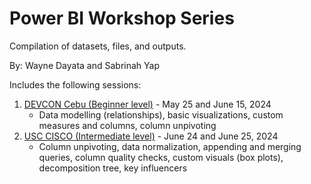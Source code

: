 # Power BI Workshop Series

Compilation of datasets, files, and outputs.

By: Wayne Dayata and Sabrinah Yap

Includes the following sessions:

1. [DEVCON Cebu (Beginner level)](https://github.com/20100215/Power_BI_Workshop_Series/tree/main/Part%201%20(DEVCON%20Cebu)) - May 25 and June 15, 2024
    - Data modelling (relationships), basic visualizations, custom measures and columns, column unpivoting
2. [USC CISCO (Intermediate level)](https://github.com/20100215/Power_BI_Workshop_Series/tree/main/Part%202%20(USC%20CISCO)) - June 24 and June 25, 2024
    - Column unpivoting, data normalization, appending and merging queries, column quality checks, custom visuals (box plots), decomposition tree, key influencers

